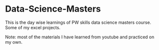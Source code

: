 # Data-Science-Masters
This is the day wise learnings of PW skills data science masters course.
Some of my excel projects.

Note: most of the materials I have learned from youtube and practiced on my own.
